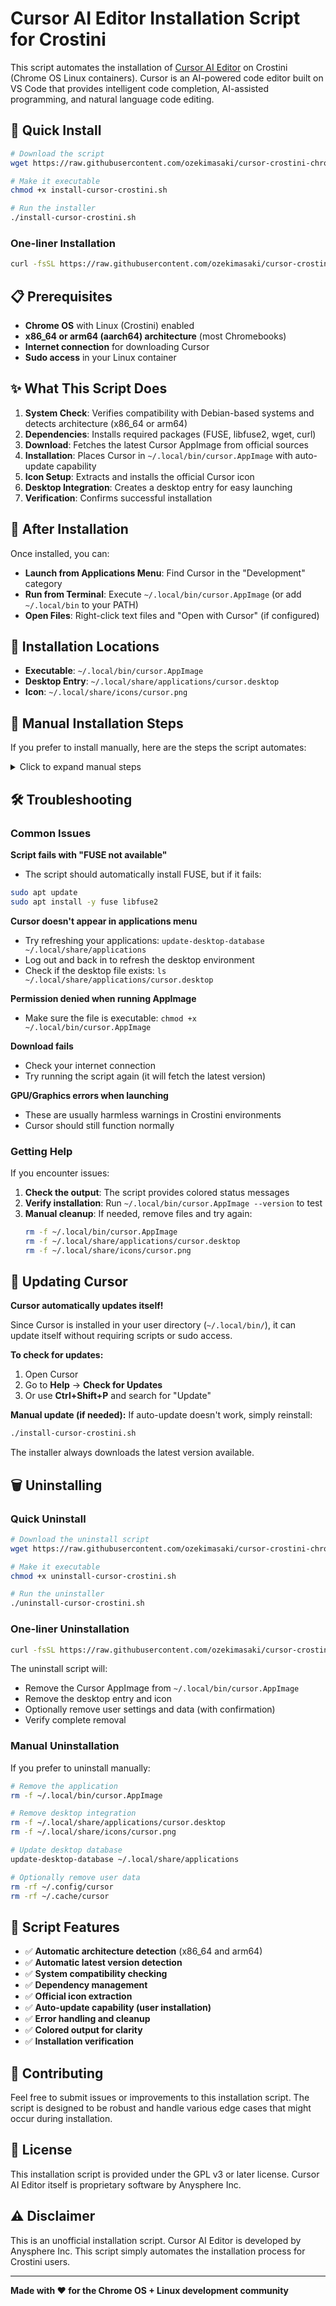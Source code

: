 # Cursor AI Editor Installation Script for Crostini

This script automates the installation of [Cursor AI Editor](https://www.cursor.com/) on Crostini (Chrome OS Linux containers). Cursor is an AI-powered code editor built on VS Code that provides intelligent code completion, AI-assisted programming, and natural language code editing.

## 🚀 Quick Install

```bash
# Download the script
wget https://raw.githubusercontent.com/ozekimasaki/cursor-crostini-chromebook-install-script/main/install-cursor-crostini.sh

# Make it executable
chmod +x install-cursor-crostini.sh

# Run the installer
./install-cursor-crostini.sh
```

### One-liner Installation
```bash
curl -fsSL https://raw.githubusercontent.com/ozekimasaki/cursor-crostini-chromebook-install-script/main/install-cursor-crostini.sh | bash
```

## 📋 Prerequisites

- **Chrome OS** with Linux (Crostini) enabled
- **x86_64 or arm64 (aarch64) architecture** (most Chromebooks)
- **Internet connection** for downloading Cursor
- **Sudo access** in your Linux container

## ✨ What This Script Does

1. **System Check**: Verifies compatibility with Debian-based systems and detects architecture (x86_64 or arm64)
2. **Dependencies**: Installs required packages (FUSE, libfuse2, wget, curl)
3. **Download**: Fetches the latest Cursor AppImage from official sources
4. **Installation**: Places Cursor in `~/.local/bin/cursor.AppImage` with auto-update capability
5. **Icon Setup**: Extracts and installs the official Cursor icon
6. **Desktop Integration**: Creates a desktop entry for easy launching
7. **Verification**: Confirms successful installation

## 🎯 After Installation

Once installed, you can:

- **Launch from Applications Menu**: Find Cursor in the "Development" category
- **Run from Terminal**: Execute `~/.local/bin/cursor.AppImage` (or add `~/.local/bin` to your PATH)
- **Open Files**: Right-click text files and "Open with Cursor" (if configured)

## 📁 Installation Locations

- **Executable**: `~/.local/bin/cursor.AppImage`
- **Desktop Entry**: `~/.local/share/applications/cursor.desktop`
- **Icon**: `~/.local/share/icons/cursor.png`

## 🔧 Manual Installation Steps

If you prefer to install manually, here are the steps the script automates:

<details>
<summary>Click to expand manual steps</summary>

### 1. Install Dependencies
```bash
sudo apt update
sudo apt install -y fuse libfuse2 wget curl
```

### 2. Get Latest Version Info
```bash
# For x86_64
curl -s "https://www.cursor.com/api/download?platform=linux-x64&releaseTrack=stable"

# For arm64
curl -s "https://www.cursor.com/api/download?platform=linux-arm64&releaseTrack=stable"
```

### 3. Download Cursor
```bash
# Use the downloadUrl from the API response
wget "DOWNLOAD_URL_FROM_API" -O cursor.AppImage
```

### 4. Install to User Directory
```bash
mkdir -p ~/.local/bin
mv cursor.AppImage ~/.local/bin/cursor.AppImage
chmod +x ~/.local/bin/cursor.AppImage
```

### 5. Extract Icon
```bash
~/.local/bin/cursor.AppImage --appimage-extract usr/share/icons/hicolor/128x128/apps/cursor.png
mkdir -p ~/.local/share/icons
cp squashfs-root/usr/share/icons/hicolor/128x128/apps/cursor.png ~/.local/share/icons/cursor.png
rm -rf squashfs-root
```

### 6. Create Desktop Entry
```bash
mkdir -p ~/.local/share/applications
cat > ~/.local/share/applications/cursor.desktop << 'EOF'
[Desktop Entry]
Name=Cursor
Comment=AI-first code editor
Exec=/home/$(whoami)/.local/bin/cursor.AppImage
Icon=/home/$(whoami)/.local/share/icons/cursor.png
Type=Application
Categories=Development;TextEditor;
StartupNotify=true
MimeType=text/plain;text/x-chdr;text/x-csrc;text/x-c++hdr;text/x-c++src;text/x-java;text/x-dsrc;text/x-pascal;text/x-perl;text/x-python;application/x-php;application/x-httpd-php3;application/x-httpd-php4;application/x-httpd-php5;application/javascript;application/json;text/css;text/html;text/xml;text/x-sql;text/x-ruby;
EOF
update-desktop-database ~/.local/share/applications
```

</details>

## 🛠️ Troubleshooting

### Common Issues

**Script fails with "FUSE not available"**
- The script should automatically install FUSE, but if it fails:
```bash
sudo apt update
sudo apt install -y fuse libfuse2
```

**Cursor doesn't appear in applications menu**
- Try refreshing your applications: `update-desktop-database ~/.local/share/applications`
- Log out and back in to refresh the desktop environment
- Check if the desktop file exists: `ls ~/.local/share/applications/cursor.desktop`

**Permission denied when running AppImage**
- Make sure the file is executable: `chmod +x ~/.local/bin/cursor.AppImage`

**Download fails**
- Check your internet connection
- Try running the script again (it will fetch the latest version)

**GPU/Graphics errors when launching**
- These are usually harmless warnings in Crostini environments
- Cursor should still function normally

### Getting Help

If you encounter issues:

1. **Check the output**: The script provides colored status messages
2. **Verify installation**: Run `~/.local/bin/cursor.AppImage --version` to test
3. **Manual cleanup**: If needed, remove files and try again:
   ```bash
   rm -f ~/.local/bin/cursor.AppImage
   rm -f ~/.local/share/applications/cursor.desktop
   rm -f ~/.local/share/icons/cursor.png
   ```

## 🔄 Updating Cursor

**Cursor automatically updates itself!** 

Since Cursor is installed in your user directory (`~/.local/bin/`), it can update itself without requiring scripts or sudo access.

**To check for updates:**
1. Open Cursor
2. Go to **Help** → **Check for Updates**
3. Or use **Ctrl+Shift+P** and search for "Update"

**Manual update (if needed):**
If auto-update doesn't work, simply reinstall:

```bash
./install-cursor-crostini.sh
```

The installer always downloads the latest version available.

## 🗑️ Uninstalling

### Quick Uninstall
```bash
# Download the uninstall script
wget https://raw.githubusercontent.com/ozekimasaki/cursor-crostini-chromebook-install-script/main/uninstall-cursor-crostini.sh

# Make it executable
chmod +x uninstall-cursor-crostini.sh

# Run the uninstaller
./uninstall-cursor-crostini.sh
```

### One-liner Uninstallation
```bash
curl -fsSL https://raw.githubusercontent.com/ozekimasaki/cursor-crostini-chromebook-install-script/main/uninstall-cursor-crostini.sh | bash
```

The uninstall script will:
- Remove the Cursor AppImage from `~/.local/bin/cursor.AppImage`
- Remove the desktop entry and icon
- Optionally remove user settings and data (with confirmation)
- Verify complete removal

### Manual Uninstallation
If you prefer to uninstall manually:

```bash
# Remove the application
rm -f ~/.local/bin/cursor.AppImage

# Remove desktop integration
rm -f ~/.local/share/applications/cursor.desktop
rm -f ~/.local/share/icons/cursor.png

# Update desktop database
update-desktop-database ~/.local/share/applications

# Optionally remove user data
rm -rf ~/.config/cursor
rm -rf ~/.cache/cursor
```

## 📝 Script Features

- ✅ **Automatic architecture detection** (x86_64 and arm64)
- ✅ **Automatic latest version detection**
- ✅ **System compatibility checking**
- ✅ **Dependency management**
- ✅ **Official icon extraction**
- ✅ **Auto-update capability (user installation)**
- ✅ **Error handling and cleanup**
- ✅ **Colored output for clarity**
- ✅ **Installation verification**

## 🤝 Contributing

Feel free to submit issues or improvements to this installation script. The script is designed to be robust and handle various edge cases that might occur during installation.

## 📄 License

This installation script is provided under the GPL v3 or later license. Cursor AI Editor itself is proprietary software by Anysphere Inc.

## ⚠️ Disclaimer

This is an unofficial installation script. Cursor AI Editor is developed by Anysphere Inc. This script simply automates the installation process for Crostini users.

---

**Made with ❤️ for the Chrome OS + Linux development community**